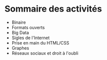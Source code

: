 # Sommaire des activités

- Binaire 
- Formats ouverts
- Big Data
- Sigles de l'Internet
- Prise en main du HTML/CSS
- Graphes
- Réseaux sociaux et droit à l'oubli